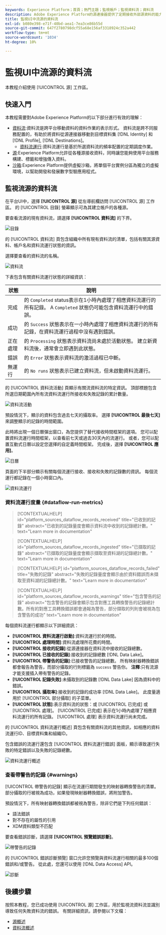 ```yaml
---
keywords: Experience Platform；首頁；熱門主題；監視帳戶；監視資料流；資料流
description: Adobe Experience Platform的源連接器提供了定期接收外部源資料的能力。 本教程提供了從源工作區監視流資料流的步驟。
title: 監視UI中流源的資料流
exl-id: b080e398-e71f-40bd-aea1-7ea3ce86b55d
source-git-commit: 647f2780798dcf55a68e156af3318924c352a442
workflow-type: tm+mt
source-wordcount: '1034'
ht-degree: 10%

---
```


# 監視UI中流源的資料流

本教程介紹使用 [!UICONTROL 源] 工作區。

## 快速入門

本教程需要對Adobe Experience Platform的以下部分進行有效的理解：

* [資料流](../../../dataflows/home.md):資料流是跨平台移動資料的資料作業的表示形式。 資料流是跨不同服務配置的，有助於將資料從源連接器移動到目標資料集 [!DNL Identity] 和 [!DNL Profile], [!DNL Destinations]。
   * [資料流運行](../../notifications.md):資料流運行是基於所選資料流的頻率配置的定期調度作業。
* [源](../../home.md):Experience Platform允許從各種源接收資料，同時讓您能夠使用平台服務構建、標籤和增強傳入資料。
* [沙箱](../../../sandboxes/home.md):Experience Platform提供虛擬沙箱，將單個平台實例分區為獨立的虛擬環境，以幫助開發和發展數字型驗應用程式。

## 監視流源的資料流

在平台UI中，選擇 **[!UICONTROL 源]** 從左導航欄訪問 [!UICONTROL 源] 工作區。 的 [!UICONTROL 目錄] 螢幕顯示可為其建立帳戶的各種源。

要查看流源的現有資料流，請選擇 **[!UICONTROL 資料流]** 的下界。

![目錄](../../images/tutorials/monitor-streaming/catalog.png)

的 [!UICONTROL 資料流] 頁包含組織中所有現有資料流的清單，包括有關其源資料、帳戶名和資料流運行狀態的資訊。

選擇要查看的資料流的名稱。

![資料流](../../images/tutorials/monitor-streaming/dataflows.png)

下表包含有關資料流運行狀態的詳細資訊：

| 狀態 | 說明 |
| ------ | ----------- |
| 完成 | 的 `Completed` status表示在1小時內處理了相應資料流運行的所有記錄。 A `Completed` 狀態仍可能包含資料流運行中的錯誤。 |
| 成功 | 的 `Success` 狀態表示在一小時內處理了相應資料流運行的所有記錄，在資料流運行過程中沒有遇到錯誤。 |
| 正在處理 | 的 `Processing` 狀態表示資料流尚未處於活動狀態。 建立新資料流後，通常會立即遇到此狀態。 |
| 錯誤 | 的 `Error` 狀態表示資料流的激活過程已中斷。 |
| 無運行 | 的 `No runs` 狀態表示已建立資料流，但未啟動資料流運行。 |

的 [!UICONTROL 資料流活動] 頁顯示有關流資料流的特定資訊。 頂部標題包含所選日期範圍內所有流資料流運行所接收和失敗記錄的累計數量。

![資料流活動](../../images/tutorials/monitor-streaming/dataflow-activity.png)

預設情況下，顯示的資料包含過去七天的攝取率。 選擇 **[!UICONTROL 最後七天]** 來調整顯示的記錄的時間範圍。

此時將出現一個日曆彈出窗口，為您提供了替代接收時間框架的選項。 您可以配置資料流運行時間框架，以查看前七天或過去30天內的流運行。 或者，您可以配置互動式日曆以設定您選擇的自定義時間框架。 完成後，選擇 **[!UICONTROL 應用]**。

![日曆](../../images/tutorials/monitor-streaming/calendar.png)

頁面的下半部分顯示有關每個流運行接收、接收和失敗的記錄數的資訊。 每個流運行都記錄在一個小時窗口內。

![資料流運行](../../images/tutorials/monitor-streaming/dataflow-run.png)

### 資料流運行度量 {#dataflow-run-metrics}

>[!CONTEXTUALHELP]
>id="platform_sources_dataflow_records_received"
>title="已收到的記錄"
>abstract="已收到的記錄量度會顯示資料流中收到的記錄總計數。"
>text="Learn more in documentation"

>[!CONTEXTUALHELP]
>id="platform_sources_dataflow_records_ingested"
>title="已擷取的記錄"
>abstract="已擷取的記錄量度會顯示擷取至資料湖的記錄總計數。"
>text="Learn more in documentation"

>[!CONTEXTUALHELP]
>id="platform_sources_dataflow_records_failed"
>title="失敗的記錄"
>abstract="失敗的記錄量度會顯示由於資料錯誤而未擷取至資料湖的記錄總計數。"
>text="Learn more in documentation"

>[!CONTEXTUALHELP]
>id="platform_sources_dataflow_records_warnings"
>title="包含警告的記錄"
>abstract="包含警告的記錄會顯示包含對應工具轉換警告的記錄總計數。所有的對應工具轉換錯誤都會通報為警告，部分擷取的列則會被視為包含警告的成功"
>text="Learn more in documentation"

每個資料流運行都顯示以下詳細資訊：

* **[!UICONTROL 資料流運行啟動]**:資料流運行於的時間。
* **[!UICONTROL 處理時間]**:資料流處理所花費的時間。
* **[!UICONTROL 接收的記錄]**:從源連接器在資料流中接收的記錄總數。
* **[!UICONTROL 已接收的記錄]**:接收到的記錄總數 [!DNL Data Lake]。
* **[!UICONTROL 帶警告的記錄]**:已接收警告的記錄總數。 所有映射器轉換錯誤都會報告為警告，而部分攝取的行則標籤為 `success` 警告你。 **注釋**:只有流源才能支援插入帶有警告的記錄。
* **[!UICONTROL 記錄失敗]**:未攝取到的記錄數 [!DNL Data Lake] 因為資料中的錯誤。
* **[!UICONTROL 攝取率]**:接收到的記錄的成功率 [!DNL Data Lake]。 此度量適用於 [!UICONTROL 部分攝取] 的子菜單。
* **[!UICONTROL 狀態]**:表示資料流的狀態：或 [!UICONTROL 已完成] 或 [!UICONTROL 處理]。 [!UICONTROL 已完成] 表示在1小時內處理了相應資料流運行的所有記錄。 [!UICONTROL 處理] 表示資料流運行尚未完成。

的 [!UICONTROL 資料流運行概述] 頁包含有關資料流的其他資訊，如相應的資料流運行ID、目標資料集和組織ID。

包含錯誤的流運行還包含 [!UICONTROL 資料流運行錯誤] 面板，顯示導致運行失敗的特定錯誤以及失敗的記錄總數。

![資料流運行概述](../../images/tutorials/monitor-streaming/dataflow-run-overview.png)

### 查看帶警告的記錄 {#warnings}

[!UICONTROL 帶警告的記錄] 顯示在流運行期間發生的映射器轉換警告的清單。 部分攝取的行被視為成功，如果發現映射器轉換錯誤，將附加警告。

預設情況下，所有映射器轉換錯誤都被視為警告，除非它們是下列任何錯誤：

* 語法錯誤
* 對不存在的屬性的引用
* XDM資料類型不匹配

要查看錯誤診斷，請選擇 **[!UICONTROL 預覽錯誤診斷]**。

![帶警告的記錄](../../images/tutorials/monitor-streaming/records-with-warnings.png)

的 [!UICONTROL 錯誤診斷預覽] 窗口允許您預覽與資料流運行相關的最多100個錯誤和/或警告。 從此處，您還可以使用 [!DNL Data Access] API。

![診斷](../../images/tutorials/monitor-streaming/diagnostics.png)

## 後續步驟

按照本教程，您已成功使用 [!UICONTROL 源] 工作區，用於監視流資料流並識別導致任何失敗資料流的錯誤。 有關詳細資訊，請參閱以下文檔：

* [源概述](../../home.md)
* [資料流概述](../../../dataflows/home.md)

